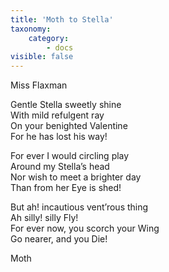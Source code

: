 ```yaml
---
title: 'Moth to Stella'
taxonomy:
    category:
        - docs
visible: false
---
```


<div class="author">Miss Flaxman</div>

Gentle Stella sweetly shine  
With mild refulgent ray  
On your benighted Valentine  
For he has lost his way!  

For ever I would circling play  
Around my Stella’s head  
Nor wish to meet a brighter day  
Than from her Eye is shed!  
  
But ah! incautious vent’rous thing  
Ah silly! silly Fly!  
For ever now, you scorch your Wing  
Go nearer, and you Die!  
  
Moth  
